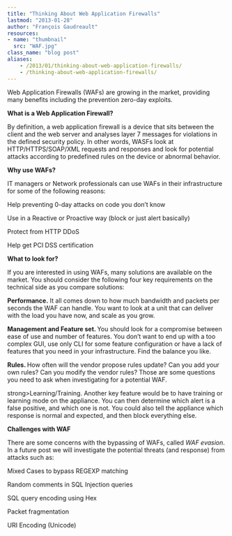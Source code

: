 ```yaml
---
title: "Thinking About Web Application Firewalls"
lastmod: "2013-01-28"
author: "François Gaudreault"
resources:
- name: "thumbnail"
  src: "WAF.jpg"
class_name: "blog post"
aliases:
    - /2013/01/thinking-about-web-application-firewalls/
    - /thinking-about-web-application-firewalls/
---
```


<p>Web Application Firewalls (WAFs) are growing in the market, providing many benefits including the prevention zero-day exploits.</p>

<p><strong>What is a Web Application Firewall?</strong></p>

<p>By definition, a web application firewall is a device that sits between the client and the web server and analyses layer 7 messages for violations in the defined security policy. In other words, WASFs look at HTTP/HTTPS/SOAP/XML requests and responses and look for potential attacks according to predefined rules on the device or abnormal behavior.</p>

<p><strong>Why use WAFs?</strong></p>

<p>IT managers or Network professionals can use WAFs in their infrastructure for some of the following reasons:</p>

<div class="tabbed-text">
    <p>Help preventing 0-day attacks on code you don’t know</p>
    <p>Use in a Reactive or Proactive way (block or just alert basically)</p>
    <p>Protect from HTTP DDoS</p>
    <p>Help get PCI DSS certification</p>
</div>

<p><strong>What to look for?</strong></p>

<p>If you are interested in using WAFs, many solutions are available on the market. You should consider the following four key requirements on the technical side as you compare solutions:</p>

<div class="tabbed-text">
    <p><strong>Performance.</strong> It all comes down to how much bandwidth and packets per seconds the WAF can handle. You want to look at a unit that can deliver with the load you have now, and scale as you grow.</p>
    <p><strong>Management and Feature set. </strong>You should look for a compromise between ease of use and number of features. You don’t want to end up with a too complex GUI, use only CLI for some feature configuration or have a lack of features that you need in your infrastructure. Find the balance you like.</p>
    <p><strong>Rules. </strong>How often will the vendor propose rules update? Can you add your own rules? Can you modify the vendor rules? Those are some questions you need to ask when investigating for a potential WAF.</p>
    <p>strong>Learning/Training. </strong>Another key feature would be to have training or learning mode on the appliance. You can then determine which alert is a false positive, and which one is not. You could also tell the appliance which response is normal and expected, and then block everything else.</p>
</div>

<p><strong>Challenges with WAF</strong></p>

<p>There are some concerns with the bypassing of WAFs, called <em>WAF evasion</em>. In a future post we will investigate the potential threats (and response) from attacks such as:</p>

<div class="tabbed-text">
<p>Mixed Cases to bypass REGEXP matching</p>
<p>Random comments in SQL Injection queries</p>
<p>SQL query encoding using Hex</p>
<p>Packet fragmentation</p>
<p>URI Encoding (Unicode)</p>
</div>